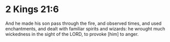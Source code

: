 # 2 Kings 21:6

And he made his son pass through the fire, and observed times, and used enchantments, and dealt with familiar spirits and wizards: he wrought much wickedness in the sight of the LORD, to provoke [him] to anger.